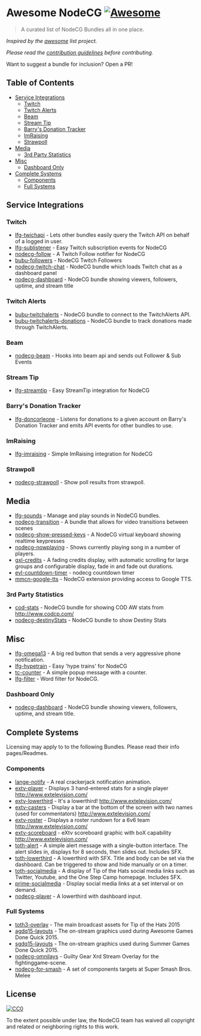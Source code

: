 # Awesome NodeCG [![Awesome](https://cdn.rawgit.com/sindresorhus/awesome/d7305f38d29fed78fa85652e3a63e154dd8e8829/media/badge.svg)](https://github.com/sindresorhus/awesome)

> A curated list of NodeCG Bundles all in one place.

*Inspired by the [awesome](https://github.com/sindresorhus/awesome) list project.*

*Please read the [contribution guidelines](contributing.md) before contributing.*

 Want to suggest a bundle for inclusion? Open a PR!

## Table of Contents
- [Service Integrations](#service-integrations)
  - [Twitch](#twitch)
  - [Twitch Alerts](#twitch-alerts)
  - [Beam](#beam)
  - [Stream Tip](#stream-tip)
  - [Barry's Donation Tracker](#barrys-donation-tracker)
  - [ImRaising](#imraising)
  - [Strawpoll](#strawpoll)
- [Media](#media)
  - [3rd Party Statistics](#3rd-party-statistics)
- [Misc](#misc)
  - [Dashboard Only](#dashboard-only)
- [Complete Systems](#complete-systems)
  - [Components](#components)
  - [Full Systems](#full-systems)

## Service Integrations

### Twitch
* [lfg-twichapi](https://github.com/SupportClass/lfg-twitchapi) - Lets other bundles easily query the Twitch API on behalf of a logged in user.
* [lfg-sublistener](https://github.com/SupportClass/lfg-sublistener) - Easy Twitch subscription events for NodeCG
* [nodecg-follow](https://github.com/Tam/nodecg-follow) - A Twitch Follow notifier for NodeCG
* [bubu-followers](https://github.com/eaceaser/bubu-followers) - NodeCG Twitch Followers
* [nodecg-twitch-chat](https://github.com/denolfe/nodecg-twitch-chat) - NodeCG bundle which loads Twitch chat as a dashboard panel
* [nodecg-dashboard](https://github.com/denolfe/nodecg-dashboard) - NodeCG bundle showing viewers, followers, uptime, and stream title

### Twitch Alerts
* [bubu-twitchalerts](https://github.com/eaceaser/bubu-twitchalerts) - NodeCG bundle to connect to the TwitchAlerts API.
* [bubu-twitchalerts-donations](https://github.com/eaceaser/bubu-twitchalerts-donations) - NodeCG bundle to track donations made through TwitchAlerts.

### Beam
* [nodecg-beam](https://github.com/rfox90/nodecg-beam) - Hooks into beam api and sends out Follower & Sub Events

### Stream Tip
* [lfg-streamtip](https://github.com/SupportClass/lfg-streamtip) - Easy StreamTip integration for NodeCG

### Barry's Donation Tracker
* [lfg-doncorleone](https://github.com/SupportClass/lfg-doncorleone) - Listens for donations to a given account on Barry's Donation Tracker and emits API events for other bundles to use.

### ImRaising
* [lfg-imraising](https://github.com/SupportClass/lfg-imraising) - Simple ImRaising integration for NodeCG

### Strawpoll
* [nodecg-strawpoll](https://github.com/Suyooo/nodecg-strawpoll) - Show poll results from strawpoll. 

## Media

* [lfg-sounds](https://github.com/SupportClass/lfg-sounds) - Manage and play sounds in NodeCG bundles.
* [nodecg-transition](https://github.com/Tam/nodecg-transition) - A bundle that allows for video transitions between scenes
* [nodecg-show-pressed-keys](https://github.com/denolfe/nodecg-show-pressed-keys) - A NodeCG virtual keyboard showing realtime keypresses
* [nodecg-nowplaying](https://github.com/Suyooo/nodecg-nowplaying) - Shows currently playing song in a number of players.
* [gxl-credits](https://github.com/nodecg/nodecg-samples/tree/master/gxl-credits) - A fading credits display, with automatic scrolling for large groups and configurable display, fade in and fade out durations.
* [evl-countdown-timer](https://github.com/erynnb/evl-countdown-timer) - nodecg countdown timer
* [mmcn-google-tts](https://github.com/MattMcNam/mmcn-google-tts) - NodeCG extension providing access to Google TTS.

### 3rd Party Statistics 
* [cod-stats](https://github.com/denolfe/cod-stats) - NodeCG bundle for showing COD AW stats from http://www.codcp.com/
* [nodecg-destinyStats](https://github.com/nomad980/nodecg-destinyStats/tree/master/view) - NodeCG bundle to show Destiny Stats

## Misc

* [lfg-omega13](https://github.com/SupportClass/lfg-omega13) - A big red button that sends a very aggressive phone notification.
* [lfg-hypetrain](https://github.com/SupportClass/lfg-hypetrain) - Easy 'hype trains' for NodeCG
* [tc-counter](https://github.com/SpikeHimself/nodecg-packages/tree/master/tc-counter) - A simple popup message with a counter.
* [lfg-filter](https://github.com/SupportClass/lfg-filter) - Word filter for NodeCG.

### Dashboard Only
* [nodecg-dashboard](https://github.com/denolfe/nodecg-dashboard) - NodeCG bundle showing viewers, followers, uptime, and stream title.


## Complete Systems
Licensing may apply to to the following Bundles. Please read their info pages/Readmes.

### Components
* [lange-notify](https://github.com/Lange/lange-notify) - A real crackerjack notification animation.
* [extv-player](https://github.com/Lange/extv-player) - Displays 3 hand-entered stats for a single player http://www.extelevision.com/	
* [extv-lowerthird](https://github.com/Lange/extv-lowerthird) - It's a lowerthird! http://www.extelevision.com/	
* [extv-casters](https://github.com/Lange/extv-casters) - Display a bar at the bottom of the screen with two names (used for commentators) http://www.extelevision.com/
* [extv-roster](https://github.com/Lange/extv-roster) - Displays a roster rundown for a 6v6 team http://www.extelevision.com/
* [extv-scoreboard](https://github.com/Lange/extv-scoreboard) - eXtv scoreboard graphic with boX capability http://www.extelevision.com/
* [toth-alert](https://github.com/nodecg/nodecg-samples/tree/master/toth-alert) - A simple alert message with a single-button interface. The alert slides in, displays for 8 seconds, then slides out. Includes SFX.
* [toth-lowerthird](https://github.com/nodecg/nodecg-samples/tree/master/toth-lowerthird) - A lowerthird with SFX. Title and body can be set via the dashboard. Can be triggered to show and hide manually or on a timer.
* [toth-socialmedia](https://github.com/nodecg/nodecg-samples/tree/master/toth-socialmedia) - A display of Tip of the Hats social media links such as Twitter, Youtube, and the One Step Camp homepage. Includes SFX.
* [prime-socialmedia](https://github.com/probableprime/prime-socialmedia) - Display social media links at a set interval or on demand. 
* [nodecg-player](https://github.com/timroejr/nodecg-player) - A lowerthird with dashboard input.

### Full Systems
* [toth3-overlay](https://github.com/TipoftheHats/toth3-overlay) - The main broadcast assets for Tip of the Hats 2015
* [agdq15-layouts](https://github.com/GamesDoneQuick/agdq15-layouts) - The on-stream graphics used during Awesome Games Done Quick 2015.
* [sgdq15-layouts](https://github.com/GamesDoneQuick/sgdq15-layouts) - The on-stream graphics used during Summer Games Done Quick 2015.
* [nodecg-omnilays](https://github.com/Charleon/nodecg-omnilays) - Guilty Gear Xrd Stream Overlay for the fightinggame-scene.
* [nodecg-for-smash](https://github.com/mparkms/nodecg-for-smash) - A set of components targets at Super Smash Bros. Melee

## License

[![CC0](http://i.creativecommons.org/p/zero/1.0/88x31.png)](http://creativecommons.org/publicdomain/zero/1.0/)

To the extent possible under law, the NodeCG team has waived all copyright and related or neighboring rights to this work.
